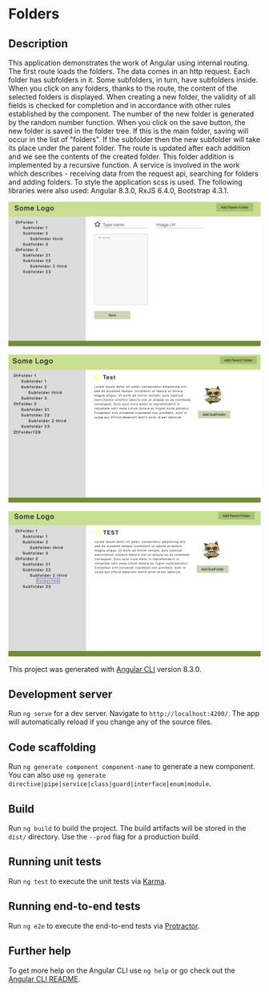 # Folders

## Description
This application demonstrates the work of Angular using internal routing. 
The first route loads the folders. The data comes in an http request. Each 
folder has subfolders in it. Some subfolders, in turn, have subfolders inside.
When you click on any folders, thanks to the route, the content of the 
selected folders is displayed. When creating a new folder, the validity of all 
fields is checked for completion and in accordance with other rules established 
by the component. The number of the new folder is generated by the random number 
function. When you click on the save button, the new folder is saved in the folder
tree. If this is the main folder, saving will occur in the list of "folders".
If the subfolder then the new subfolder will take its place under the parent folder.
The route is updated after each addition and we see the contents of the created folder. 
This folder addition is implemented by a recursive function. A service is involved in 
the work which describes - receiving data from the request api, searching for folders 
and adding folders. To style the application scss is used. The following libraries 
were also used: Angular 8.3.0, RxJS 6.4.0, Bootstrap 4.3.1.

![create-new-folder](src/assets/createNewFolder.png)

![new-folder](src/assets/newFolder.png)

![new-subFolder](src/assets/newSubFolder.png)

This project was generated with [Angular CLI](https://github.com/angular/angular-cli) version 8.3.0.

## Development server

Run `ng serve` for a dev server. Navigate to `http://localhost:4200/`. The app will automatically reload if you change any of the source files.

## Code scaffolding

Run `ng generate component component-name` to generate a new component. You can also use `ng generate directive|pipe|service|class|guard|interface|enum|module`.

## Build

Run `ng build` to build the project. The build artifacts will be stored in the `dist/` directory. Use the `--prod` flag for a production build.

## Running unit tests

Run `ng test` to execute the unit tests via [Karma](https://karma-runner.github.io).

## Running end-to-end tests

Run `ng e2e` to execute the end-to-end tests via [Protractor](http://www.protractortest.org/).

## Further help

To get more help on the Angular CLI use `ng help` or go check out the [Angular CLI README](https://github.com/angular/angular-cli/blob/master/README.md).
